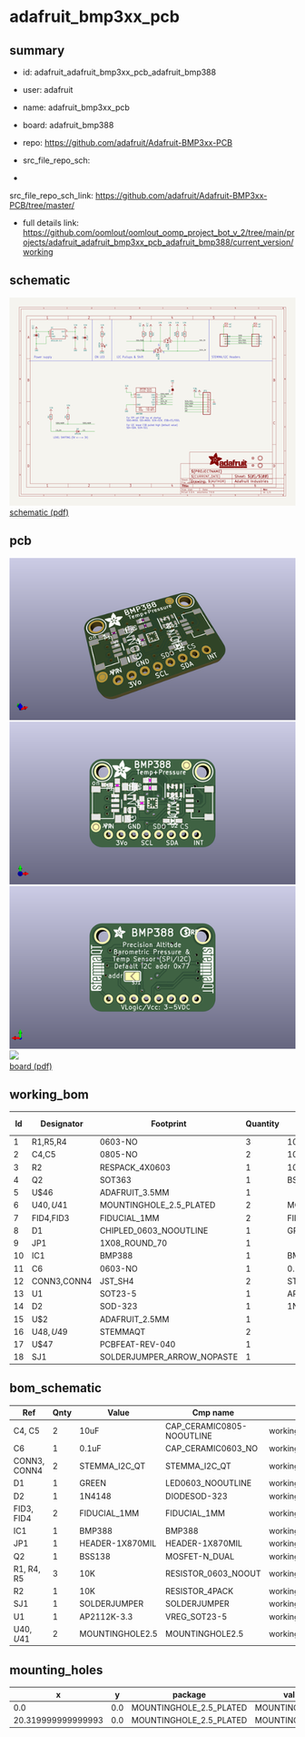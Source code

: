 # adafruit_bmp3xx_pcb
 
## summary 
* id: adafruit_adafruit_bmp3xx_pcb_adafruit_bmp388
* user: adafruit
* name: adafruit_bmp3xx_pcb
* board: adafruit_bmp388
* repo: https://github.com/adafruit/Adafruit-BMP3xx-PCB



* src_file_repo_sch: 
*
 src_file_repo_sch_link: https://github.com/adafruit/Adafruit-BMP3xx-PCB/tree/master/
* full details link: https://github.com/oomlout/oomlout_oomp_project_bot_v_2/tree/main/projects/adafruit_adafruit_bmp3xx_pcb_adafruit_bmp388/current_version/working  

## schematic  
![](working_schematic_600.png)  
[schematic (pdf)](working_schematic.pdf)  

## pcb  
![](working_3d_600.png) 
![](working_3d_front_600.png)  
![](working_3d_back_600.png)  
![](working_600.png)  
[board (pdf)](working.pdf)  

## working_bom
| Id | Designator | Footprint | Quantity | Designation | Supplier and ref |  | None | 
| --- | --- | --- | --- | --- | --- | --- | --- | 
| 1 | R1,R5,R4 | 0603-NO | 3 | 10K |  |  | [''] | 
| 2 | C4,C5 | 0805-NO | 2 | 10uF |  |  | [''] | 
| 3 | R2 | RESPACK_4X0603 | 1 | 10K |  |  | [''] | 
| 4 | Q2 | SOT363 | 1 | BSS138 |  |  | [''] | 
| 5 | U$46 | ADAFRUIT_3.5MM | 1 |  |  |  | [''] | 
| 6 | U$40,U$41 | MOUNTINGHOLE_2.5_PLATED | 2 | MOUNTINGHOLE2.5 |  |  | [''] | 
| 7 | FID4,FID3 | FIDUCIAL_1MM | 2 | FIDUCIAL_1MM |  |  | [''] | 
| 8 | D1 | CHIPLED_0603_NOOUTLINE | 1 | GREEN |  |  | [''] | 
| 9 | JP1 | 1X08_ROUND_70 | 1 |  |  |  | [''] | 
| 10 | IC1 | BMP388 | 1 | BMP388 |  |  | [''] | 
| 11 | C6 | 0603-NO | 1 | 0.1uF |  |  | [''] | 
| 12 | CONN3,CONN4 | JST_SH4 | 2 | STEMMA_I2C_QT |  |  | [''] | 
| 13 | U1 | SOT23-5 | 1 | AP2112K-3.3 |  |  | [''] | 
| 14 | D2 | SOD-323 | 1 | 1N4148 |  |  | [''] | 
| 15 | U$2 | ADAFRUIT_2.5MM | 1 |  |  |  | [''] | 
| 16 | U$48,U$49 | STEMMAQT | 2 |  |  |  | [''] | 
| 17 | U$47 | PCBFEAT-REV-040 | 1 |  |  |  | [''] | 
| 18 | SJ1 | SOLDERJUMPER_ARROW_NOPASTE | 1 |  |  |  | [''] | 


## bom_schematic
| Ref | Qnty | Value | Cmp name | Footprint | Description | Vendor | DNP | 
| --- | --- | --- | --- | --- | --- | --- | --- | 
| C4, C5 | 2 | 10uF | CAP_CERAMIC0805-NOOUTLINE | working:0805-NO |  |  |  | 
| C6 | 1 | 0.1uF | CAP_CERAMIC0603_NO | working:0603-NO |  |  |  | 
| CONN3, CONN4 | 2 | STEMMA_I2C_QT | STEMMA_I2C_QT | working:JST_SH4 |  |  |  | 
| D1 | 1 | GREEN | LED0603_NOOUTLINE | working:CHIPLED_0603_NOOUTLINE |  |  |  | 
| D2 | 1 | 1N4148 | DIODESOD-323 | working:SOD-323 |  |  |  | 
| FID3, FID4 | 2 | FIDUCIAL_1MM | FIDUCIAL_1MM | working:FIDUCIAL_1MM |  |  |  | 
| IC1 | 1 | BMP388 | BMP388 | working:BMP388 |  |  |  | 
| JP1 | 1 | HEADER-1X870MIL | HEADER-1X870MIL | working:1X08_ROUND_70 |  |  |  | 
| Q2 | 1 | BSS138 | MOSFET-N_DUAL | working:SOT363 |  |  |  | 
| R1, R4, R5 | 3 | 10K | RESISTOR_0603_NOOUT | working:0603-NO |  |  |  | 
| R2 | 1 | 10K | RESISTOR_4PACK | working:RESPACK_4X0603 |  |  |  | 
| SJ1 | 1 | SOLDERJUMPER | SOLDERJUMPER | working:SOLDERJUMPER_ARROW_NOPASTE |  |  |  | 
| U1 | 1 | AP2112K-3.3 | VREG_SOT23-5 | working:SOT23-5 |  |  |  | 
| U$40, U$41 | 2 | MOUNTINGHOLE2.5 | MOUNTINGHOLE2.5 | working:MOUNTINGHOLE_2.5_PLATED |  |  |  | 


## mounting_holes
| x | y | package | value | ref | size | 
| --- | --- | --- | --- | --- | --- | 
| 0.0 | 0.0 | MOUNTINGHOLE_2.5_PLATED | MOUNTINGHOLE2.5 | U$40 | m3 | 
| 20.319999999999993 | 0.0 | MOUNTINGHOLE_2.5_PLATED | MOUNTINGHOLE2.5 | U$41 | m3 | 


